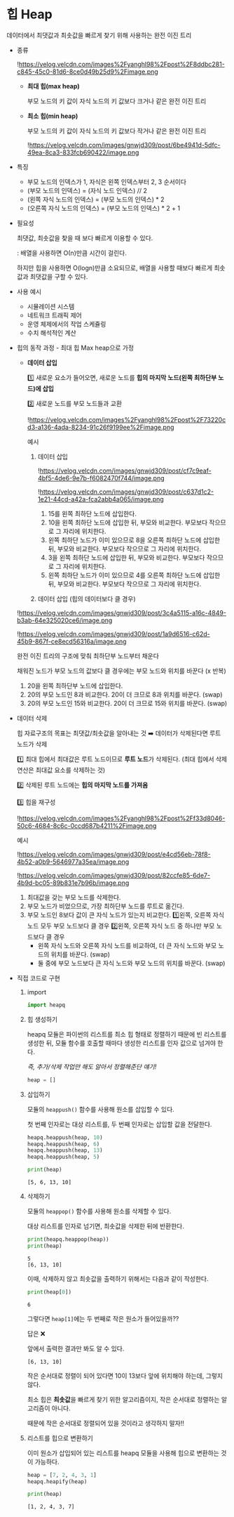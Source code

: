 # 힙 Heap

데이터에서 최댓값과 최솟값을 빠르게 찾기 위해 사용하는 완전 이진 트리

- 종류
    
    !https://velog.velcdn.com/images%2Fyanghl98%2Fpost%2F8ddbc281-c845-45c0-81d6-8ce0d49b25d9%2Fimage.png
    
    - **최대 힙(max heap)**
        
        부모 노드의 키 값이 자식 노드의 키 값보다 크거나 같은 완전 이진 트리
        
    - **최소 힙(min heap)**
        
        부모 노드의 키 값이 자식 노드의 키 값보다 작거나 같은 완전 이진 트리
        
        !https://velog.velcdn.com/images/gnwjd309/post/6be4941d-5dfc-49ea-8ca3-833fcb690422/image.png
        

- 특징
    - 부모 노드의 인덱스가 1, 자식은 왼쪽 인덱스부터 2, 3 순서이다
    - (부모 노드의 인덱스) = (자식 노드 인덱스) // 2
    - (왼쪽 자식 노드의 인덱스) = (부모 노드의 인덱스) * 2
    - (오른쪽 자식 노드의 인덱스) = (부모 노드의 인덱스) * 2 + 1

- 필요성
    
    최댓값, 최솟값을 찾을 때 보다 빠르게 이용할 수 있다.
    
    : 배열을 사용하면 Ο(n)만큼 시간이 걸린다. 
    
    하지만 힙을 사용하면 O(logn)만큼 소요되므로, 배열을 사용할 때보다 빠르게 최솟값과 최댓값을 구할 수 있다.
    

- 사용 예시
    - 시뮬레이션 시스템
    - 네트워크 트래픽 제어
    - 운영 체제에서의 작업 스케쥴링
    - 수치 해석적인 계산
    
- 힙의 동작 과정 - 최대 힙 Max heap으로 가정
    - **데이터 삽입**
        
        1️⃣ 새로운 요소가 들어오면, 새로운 노드를 **힙의 마지막 노드(왼쪽 최하단부 노드)에 삽입**
        
        2️⃣ 새로운 노드를 부모 노드들과 교환
        
        !https://velog.velcdn.com/images%2Fyanghl98%2Fpost%2F73220cd3-a136-4ada-8234-91c26f9199ee%2Fimage.png
        
        예시
        
        1. 데이터 삽입
            
            !https://velog.velcdn.com/images/gnwjd309/post/cf7c9eaf-4bf5-4de6-9e7b-f6082470f744/image.png
            
            !https://velog.velcdn.com/images/gnwjd309/post/c637d1c2-1e21-44cd-a42a-fca2abb4a065/image.png
            
            1. 15를 왼쪽 최하단 노드에 삽입한다.
            2. 10을 왼쪽 최하단 노드에 삽입한 뒤, 부모와 비교한다. 부모보다 작으므로 그 자리에 위치한다.
            3. 왼쪽 최하단 노드가 이미 있으므로 8을 오른쪽 최하단 노드에 삽입한 뒤, 부모와 비교한다. 부모보다 작으므로 그 자리에 위치한다.
            4. 3을 왼쪽 최하단 노드에 삽입한 뒤, 부모와 비교한다. 부모보다 작으므로 그 자리에 위치한다.
            5. 왼쪽 최하단 노드가 이미 있으므로 4를 오른쪽 최하단 노드에 삽입한 뒤, 부모와 비교한다. 부모보다 작으므로 그 자리에 위치한다.
        
        2.  데이터 삽입 (힙의 데이터보다 클 경우)
    
    !https://velog.velcdn.com/images/gnwjd309/post/3c4a5115-a16c-4849-b3ab-64e325020ce6/image.png
    
    !https://velog.velcdn.com/images/gnwjd309/post/1a9d6516-c62d-45b9-867f-ce8ecd56316a/image.png
    
    완전 이진 트리의 구조에 맞춰 최하단부 노드부터 채운다
    
    채워진 노드가 부모 노드의 값보다 클 경우에는 부모 노드와 위치를 바꾼다 (x 반복)
    
    1. 20을 왼쪽 최하단부 노드에 삽입한다.
    2. 20의 부모 노드인 8과 비교한다. 20이 더 크므로 8과 위치를 바꾼다. (swap)
    3. 20의 부모 노드인 15와 비교한다. 20이 더 크므로 15와 위치를 바꾼다. (swap)

- 데이터 삭제
    
    힙 자료구조의 목표는 최댓값/최솟값을 알아내는 것
    ➡️ 데이터가 삭제된다면 루트 노드가 삭제
    
    1️⃣ 최대 힙에서 최대값은 루트 노드이므로 **루트 노드**가 삭제된다.
    (최대 힙에서 삭제 연산은 최대값 요소를 삭제하는 것)
    
    2️⃣ 삭제된 루트 노드에는 **힙의 마지막 노드를 가져옴**
    
    3️⃣ 힙을 재구성
    
    !https://velog.velcdn.com/images%2Fyanghl98%2Fpost%2Ff33d8046-50c6-4684-8c6c-0ccd687b4211%2Fimage.png
    
    예시
    
    !https://velog.velcdn.com/images/gnwjd309/post/e4cd56eb-78f8-4b52-a0b9-5646977a35ea/image.png
    
    !https://velog.velcdn.com/images/gnwjd309/post/82ccfe85-6de7-4b9d-bc05-89b831e7b96b/image.png
    
    1. 최대값을 갖는 부모 노드를 삭제한다.
    2. 부모 노드가 비었으므로, 가장 최하단부 노드를 루트로 옮긴다.
    3. 부모 노드인 8보다 값이 큰 자식 노드가 있는지 비교한다. 1️⃣왼쪽, 오른쪽 자식 노드 모두 부모 노드보다 클 경우 2️⃣왼쪽, 오른쪽 자식 노드 중 하나만 부모 노드보다 클 경우
        - 왼쪽 자식 노드와 오른쪽 자식 노드를 비교하여, 더 큰 자식 노드와 부모 노드의 위치를 바꾼다. (swap)
        - 둘 중에 부모 노드보다 큰 자식 노드와 부모 노드의 위치를 바꾼다. (swap)

- 직접 코드로 구현
    1. import
        
        ```python
        import heapq
        ```
        
    2. 힙 생성하기
        
        heapq 모듈은 파이썬의 리스트를 최소 힙 형태로 정렬하기 때문에 빈 리스트를 생성한 뒤, 모듈 함수를 호출할 때마다 생성한 리스트를 인자 값으로 넘겨야 한다.
        
        *즉, 추가/삭제 작업만 해도 알아서 정렬해준단 얘기!*
        
        ```python
        heap = []
        ```
        
    3. 삽입하기
        
        모듈의 `heappush()` 함수를 사용해 원소를 삽입할 수 있다.
        
        첫 번째 인자로는 대상 리스트를, 두 번째 인자로는 삽입할 값을 전달한다.
        
        ```python
        heapq.heappush(heap, 10)
        heapq.heappush(heap, 6)
        heapq.heappush(heap, 13)
        heapq.heappush(heap, 5)
        
        print(heap)
        ```
        
        ```
        [5, 6, 13, 10]
        ```
        
    4. 삭제하기
        
        모듈의 `heappop()` 함수를 사용해 원소를 삭제할 수 있다.
        
        대상 리스트를 인자로 넘기면, 최솟값을 삭제한 뒤에 반환한다.
        
        ```python
        print(heapq.heappop(heap))
        print(heap)
        ```
        
        ```
        5
        [6, 13, 10]
        ```
        
        이때, 삭제하지 않고 최솟값을 출력하기 위해서는 다음과 같이 작성한다.
        
        ```python
        print(heap[0])
        ```
        
        ```
        6
        ```
        
        그렇다면 `heap[1]`에는 두 번째로 작은 원소가 들어있을까??
        
        답은 ❌
        
        앞에서 출력한 결과만 봐도 알 수 있다.
        
        ```
        [6, 13, 10]
        ```
        
        작은 순서대로 정렬이 되어 있다면 10이 13보다 앞에 위치해야 하는데, 그렇지 않다.
        
        최소 힙은 **최솟값**을 빠르게 찾기 위한 알고리즘이지, 작은 순서대로 정렬하는 알고리즘이 아니다.
        
        때문에 작은 순서대로 정렬되어 있을 것이라고 생각하지 말자!!
        
    5. 리스트를 힙으로 변환하기
        
        이미 원소가 삽입되어 있는 리스트를 heapq 모듈을 사용해 힙으로 변환하는 것이 가능하다.
        
        ```python
        heap = [7, 2, 4, 3, 1]
        heapq.heapify(heap)
        
        print(heap)
        ```
        
        ```
        [1, 2, 4, 3, 7]
        ```